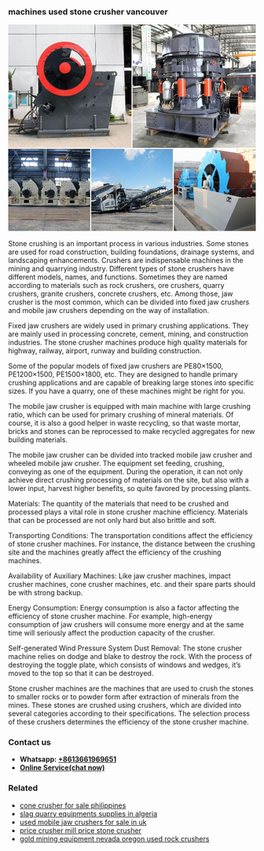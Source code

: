 <h3>machines used stone crusher vancouver</h3><img src='1703042182.jpg' alt=''><p>Stone crushing is an important process in various industries. Some stones are used for road construction, building foundations, drainage systems, and landscaping enhancements. Crushers are indispensable machines in the mining and quarrying industry. Different types of stone crushers have different models, names, and functions. Sometimes they are named according to materials such as rock crushers, ore crushers, quarry crushers, granite crushers, concrete crushers, etc. Among those, jaw crusher is the most common, which can be divided into fixed jaw crushers and mobile jaw crushers depending on the way of installation.</p><p>Fixed jaw crushers are widely used in primary crushing applications. They are mainly used in processing concrete, cement, mining, and construction industries. The stone crusher machines produce high quality materials for highway, railway, airport, runway and building construction.</p><p>Some of the popular models of fixed jaw crushers are PE80×1500, PE1200×1500, PE1500×1800, etc. They are designed to handle primary crushing applications and are capable of breaking large stones into specific sizes. If you have a quarry, one of these machines might be right for you.</p><p>The mobile jaw crusher is equipped with main machine with large crushing ratio, which can be used for primary crushing of mineral materials. Of course, it is also a good helper in waste recycling, so that waste mortar, bricks and stones can be reprocessed to make recycled aggregates for new building materials.</p><p>The mobile jaw crusher can be divided into tracked mobile jaw crusher and wheeled mobile jaw crusher. The equipment set feeding, crushing, conveying as one of the equipment. During the operation, it can not only achieve direct crushing processing of materials on the site, but also with a lower input, harvest higher benefits, so quite favored by processing plants.</p><p>Materials: The quantity of the materials that need to be crushed and processed plays a vital role in stone crusher machine efficiency. Materials that can be processed are not only hard but also brittle and soft.</p><p>Transporting Conditions: The transportation conditions affect the efficiency of stone crusher machines. For instance, the distance between the crushing site and the machines greatly affect the efficiency of the crushing machines.</p><p>Availability of Auxiliary Machines: Like jaw crusher machines, impact crusher machines, cone crusher machines, etc. and their spare parts should be with strong backup.</p><p>Energy Consumption: Energy consumption is also a factor affecting the efficiency of stone crusher machine. For example, high-energy consumption of jaw crushers will consume more energy and at the same time will seriously affect the production capacity of the crusher.</p><p>Self-generated Wind Pressure System Dust Removal: The stone crusher machine relies on dodge and blake to destroy the rock. With the process of destroying the toggle plate, which consists of windows and wedges, it’s moved to the top so that it can be destroyed.</p><p>Stone crusher machines are the machines that are used to crush the stones to smaller rocks or to powder form after extraction of minerals from the mines. These stones are crushed using crushers, which are divided into several categories according to their specifications. The selection process of these crushers determines the efficiency of the stone crusher machine.</p><h3>Contact us</h3><ul><li><strong>Whatsapp:&nbsp;<a href="https://wa.me/8613661969651">+8613661969651</a></strong></li><li><a href="https://swt.shibang-china.com/?git&amp;zhl&amp;machines used stone crusher vancouver"><strong>Online Service(chat now)</strong></a></li></ul><h3>Related</h3><ul><li><a href='cone crusher for sale philippines.md'>cone crusher for sale philippines</a></li><li><a href='slag quarry equipments supplies in algeria.md'>slag quarry equipments supplies in algeria</a></li><li><a href='used mobile jaw crushers for sale in uk.md'>used mobile jaw crushers for sale in uk</a></li><li><a href='price crusher mill price stone crusher.md'>price crusher mill price stone crusher</a></li><li><a href='gold mining equipment nevada oregon used rock crushers.md'>gold mining equipment nevada oregon used rock crushers</a></li></ul>